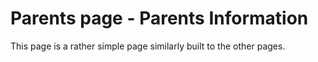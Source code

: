 # Parents page - Parents Information
This page is a rather simple page similarly built to the other pages.
